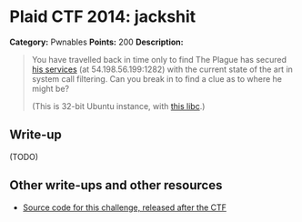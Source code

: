 # Plaid CTF 2014: jackshit

**Category:** Pwnables
**Points:** 200
**Description:**

> You have travelled back in time only to find The Plague has secured [his services](jackshit-986d2961b93c3db2688f754fd7d8298e.gz) (at 54.198.56.199:1282) with the current state of the art in system call filtering. Can you break in to find a clue as to where he might be?
>
> (This is 32-bit Ubuntu instance, with [this libc](libc-47b4e38cb3c4bce477e52368c50972c8.so.6).)

## Write-up

(TODO)

## Other write-ups and other resources

* [Source code for this challenge, released after the CTF](https://github.com/pwning/plaidctf2014/tree/master/pwnables/jackshit)
